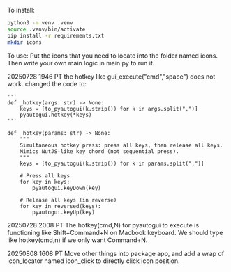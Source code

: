 
To install:

```bash
python3 -m venv .venv
source .venv/bin/activate
pip install -r requirements.txt
mkdir icons
```

To use:
Put the icons that you need to locate into the folder named icons.
Then write your own main logic in main.py to run it. 


20250728 1946 PT
the hotkey like gui_execute("cmd","space") does not work. 
changed the code to:
```
'''
def _hotkey(args: str) -> None:
    keys = [to_pyautogui(k.strip()) for k in args.split(",")]
    pyautogui.hotkey(*keys)
'''

def _hotkey(params: str) -> None:
    """
    Simultaneous hotkey press: press all keys, then release all keys.
    Mimics NutJS-like key chord (not sequential press).
    """
    keys = [to_pyautogui(k.strip()) for k in params.split(",")]

    # Press all keys
    for key in keys:
        pyautogui.keyDown(key)

    # Release all keys (in reverse)
    for key in reversed(keys):
        pyautogui.keyUp(key)
```


20250728 2008 PT
The hotkey(cmd,N) for pyautogui to execute is functioning like Shift+Command+N on Macbook keyboard. 
We should type like hotkey(cmd,n) if we only want Command+N.


20250808 1608 PT
Move other things into package app, and add a wrap of icon_locator named icon_click to directly click icon position.

